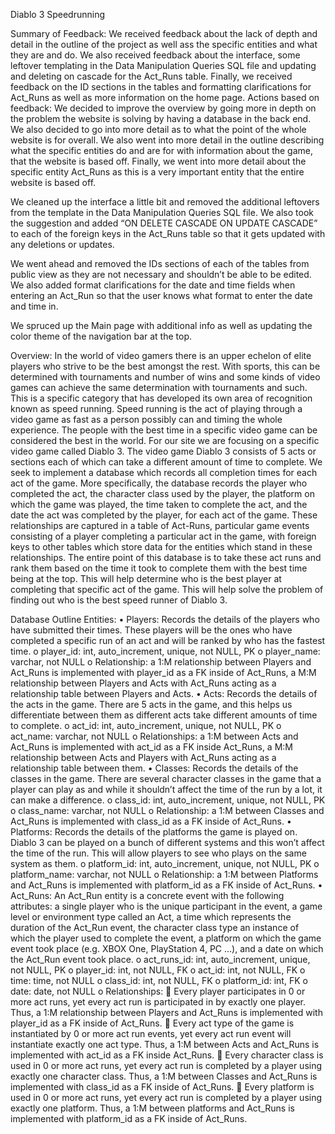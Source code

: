 Diablo 3 Speedrunning

Summary of Feedback:
We received feedback about the lack of depth and detail in the outline of the project as well ass the specific entities and what they are and do.  We also received feedback about the interface, some leftover templating in the Data Manipulation Queries SQL file and updating and deleting on cascade for the Act_Runs table.  Finally, we received feedback on the ID sections in the tables and formatting clarifications for Act_Runs as well as more information on the home page.
Actions based on feedback:
We decided to improve the overview by going more in depth on the problem the website is solving by having a database in the back end. We also decided to go into more detail as to what the point of the whole website is for overall. We also went into more detail in the outline describing what the specific entities do and are for with information about the game, that the website is based off. Finally, we went into more detail about the specific entity Act_Runs as this is a very important entity that the entire website is based off. 

We cleaned up the interface a little bit and removed the additional leftovers from the template in the Data Manipulation Queries SQL file.  We also took the suggestion and added “ON DELETE CASCADE ON UPDATE CASCADE” to each of the foreign keys in the Act_Runs table so that it gets updated with any deletions or updates.

We went ahead and removed the IDs sections of each of the tables from public view as they are not necessary and shouldn’t be able to be edited.  We also added format clarifications for the date and time fields when entering an Act_Run so that the user knows what format to enter the date and time in.  

We spruced up the Main page with additional info as well as updating the color theme of the navigation bar at the top.



Overview:
In the world of video gamers there is an upper echelon of elite players who strive to be the best amongst the rest.  With sports, this can be determined with tournaments and number of wins and some kinds of video games can achieve the same determination with tournaments and such.  This is a specific category that has developed its own area of recognition known as speed running.  Speed running is the act of playing through a video game as fast as a person possibly can and timing the whole experience.  The people with the best time in a specific video game can be considered the best in the world.  For our site we are focusing on a specific video game called Diablo 3.  The video game Diablo 3 consists of 5 acts or sections each of which can take a different amount of time to complete. We seek to implement a database which records all completion times for each act of the game. More specifically, the database records the player who completed the act, the character class used by the player, the platform on which the game was played, the time taken to complete the act, and the date the act was completed by the player, for each act of the game. These relationships are captured in a table of Act-Runs, particular game events consisting of a player completing a particular act in the game, with foreign keys to other tables which store data for the entities which stand in these relationships.  The entire point of this database is to take these act runs and rank them based on the time it took to complete them with the best time being at the top.  This will help determine who is the best player at completing that specific act of the game.  This will help solve the problem of finding out who is the best speed runner of Diablo 3.

Database Outline
Entities:
•	Players: Records the details of the players who have submitted their times.  These players will be the ones who have completed a specific run of an act and will be ranked by who has the fastest time.
o	player_id:  int, auto_increment, unique, not NULL, PK
o	player_name: varchar, not NULL
o	Relationship: a 1:M relationship between Players and Act_Runs is implemented with player_id as a FK inside of Act_Runs, a M:M relationship between Players and Acts with Act_Runs acting as a relationship table between Players and Acts.
•	Acts: Records the details of the acts in the game.  There are 5 acts in the game, and this helps us differentiate between them as different acts take different amounts of time to complete.
o	act_id: int, auto_increment, unique, not NULL, PK
o	act_name: varchar, not NULL
o	Relationships: a 1:M between Acts and Act_Runs is implemented with act_id as a FK inside Act_Runs, a M:M relationship between Acts and Players with Act_Runs acting as a relationship table between them.
•	Classes: Records the details of the classes in the game.  There are several character classes in the game that a player can play as and while it shouldn’t affect the time of the run by a lot, it can make a difference.
o	class_id: int, auto_increment, unique, not NULL, PK
o	class_name: varchar, not NULL
o	Relationship: a 1:M between Classes and Act_Runs is implemented with class_id as a FK inside of Act_Runs.
•	Platforms: Records the details of the platforms the game is played on.  Diablo 3 can be played on a bunch of different systems and this won’t affect the time of the run.  This will allow players to see who plays on the same system as them.
o	platform_id: int, auto_increment, unique, not NULL, PK
o	platform_name: varchar, not NULL
o	Relationship: a 1:M between Platforms and Act_Runs is implemented with platform_id as a FK inside of Act_Runs.
•	Act_Runs: An Act_Run entity is a concrete event with the following attributes: a single player who is the unique participant in the event, a game level or environment type called an Act, a time which represents the duration of the Act_Run event, the character class type an instance of which the player used to complete the event, a platform on which the game event took place (e.g. XBOX One, PlayStation 4, PC …), and a date on which the Act_Run event took place.
o	act_runs_id: int, auto_increment, unique, not NULL, PK
o	player_id: int, not NULL, FK
o	act_id: int, not NULL, FK
o	time: time, not NULL
o	class_id: int, not NULL, FK
o	platform_id: int, FK
o	date: date, not NULL
o	Relationships:
	Every player participates in 0 or more act runs, yet every act run is participated in by exactly one player. Thus, a 1:M relationship between Players and Act_Runs is implemented with player_id as a FK inside of Act_Runs.
	Every act type of the game is instantiated by 0 or more act run events, yet every act run event will instantiate exactly one act type. Thus, a 1:M between Acts and Act_Runs is implemented with act_id as a FK inside Act_Runs.
	 Every character class is used in 0 or more act runs, yet every act run is completed by a player using exactly one character class. Thus, a 1:M between Classes and Act_Runs is implemented with class_id as a FK inside of Act_Runs.
	Every platform is used in 0 or more act runs, yet every act run is completed by a player using exactly one platform. Thus, a 1:M between platforms and Act_Runs is implemented with platform_id as a FK inside of Act_Runs.
